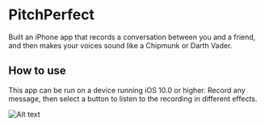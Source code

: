 # PitchPerfect
Built an iPhone app that records a conversation between you and a friend, and then makes your voices sound like a Chipmunk or Darth Vader.

## How to use
This app can be run on a device running iOS 10.0 or higher. Record any message, then select a button to listen to the recording in different effects.

![Alt text](/relative/PitchPerfect/1.png?raw=true "Optional Title")
